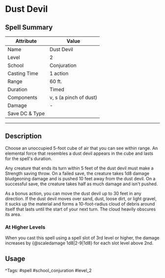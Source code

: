 # Dust Devil

## Spell Summary

| Attribute        | Value                  |
|------------------|------------------------|
| Name             | Dust Devil                 |
| Level            | 2                |
| School           | Conjuration          |
| Casting Time     | 1 action              |
| Range            | 60 ft.            |
| Duration         | Timed             |
| Components       | v, s (a pinch of dust)             |
| Damage           | -               |
| Save DC & Type   |              |

---

## Description

Choose an unoccupied 5-foot cube of air that you can see within range. An elemental force that resembles a dust devil appears in the cube and lasts for the spell's duration.

Any creature that ends its turn within 5 feet of the dust devil must make a Strength saving throw. On a failed save, the creature takes 1d8 damage bludgeoning damage and is pushed 10 feet away from the dust devil. On a successful save, the creature takes half as much damage and isn't pushed.

As a bonus action, you can move the dust devil up to 30 feet in any direction. If the dust devil moves over sand, dust, loose dirt, or light gravel, it sucks up the material and forms a 10-foot-radius cloud of debris around itself that lasts until the start of your next turn. The cloud heavily obscures its area.

### At Higher Levels
When you cast this spell using a spell slot of 3rd level or higher, the damage increases by {@scaledamage 1d8|2-9|1d8} for each slot level above 2nd.

## Usage


^Tags: #spell #school_conjuration #level_2